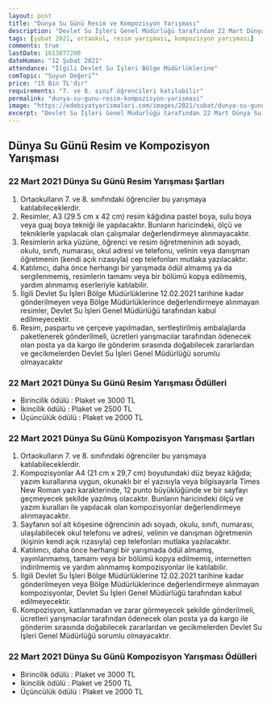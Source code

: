 ```yaml
---
layout: post
title: "Dünya Su Günü Resim ve Kompozisyon Yarışması"
description: "Devlet Su İşleri Genel Müdürlüğü tarafından 22 Mart Dünya Su Günü nedeniyle “Suyun Değeri” konulu kompozisyon ve resim yarışması düzenliyor"
tags: [şubat 2021, ortaokul, resim yarışması, kompozisyon yarışması]
comments: true
lastDate: 1613077200 
dateHuman: "12 Şubat 2021"
attendance: "İlgili Devlet Su İşleri Bölge Müdürlüklerine"
comTopic: "Suyun Değeri”"
price: "15 Bin TL'dir"
requirements: "7. ve 8. sınıf öğrencileri katılabilir"
permalink: "dunya-su-gunu-resim-kompozisyon-yarismasi"
image: "https://edebiyatyarismalari.com/images/2021/subat/dunya-su-gunu-resim-kompozisyon-yarismasi.jpeg"
excerpt: "Devlet Su İşleri Genel Müdürlüğü tarafından 22 Mart Dünya Su Günü nedeniyle “Suyun Değeri” konulu kompozisyon ve resim yarışması düzenliyor"
---
```


## Dünya Su Günü Resim ve Kompozisyon Yarışması

### 22 Mart 2021 Dünya Su Günü Resim Yarışması Şartları
1. Ortaokulların 7. ve 8. sınıfındaki öğrenciler bu yarışmaya katılabileceklerdir.
2. Resimler, A3 (29.5 cm x 42 cm) resim kâğıdına pastel boya, sulu boya veya guaj boya tekniği ile yapılacaktır. Bunların haricindeki, ölçü ve tekniklerle yapılacak olan çalışmalar değerlendirmeye alınmayacaktır.
3. Resimlerin arka yüzüne, öğrenci ve resim öğretmeninin adı soyadı, okulu, sınıfı, numarası, okul adresi ve telefonu, velinin veya danışman öğretmenin (kendi açık rızasıyla) cep telefonları mutlaka yazılacaktır.
4. Katılımcı, daha önce herhangi bir yarışmada ödül almamış ya da sergilenmemiş, resimlerin tamamı veya bir bölümü kopya edilmemiş, yardım alınmamış eserleriyle katılabilir.
5. İlgili Devlet Su İşleri Bölge Müdürlüklerine 12.02.2021 tarihine kadar gönderilmeyen veya Bölge Müdürlüklerince değerlendirmeye alınmayan resimler, Devlet Su İşleri Genel Müdürlüğü tarafından kabul edilmeyecektir.
6. Resim, paspartu ve çerçeve yapılmadan, sertleştirilmiş ambalajlarda paketlenerek gönderilmeli, ücretleri yarışmacılar tarafından ödenecek olan posta ya da kargo ile gönderim sırasında doğabilecek zararlardan ve gecikmelerden Devlet Su İşleri Genel Müdürlüğü sorumlu olmayacaktır

### 22 Mart 2021 Dünya Su Günü Resim Yarışması Ödülleri
- Birincilik ödülü : Plaket ve 3000 TL
- İkincilik ödülü : Plaket ve 2500 TL
- Üçüncülük ödülü : Plaket ve 2000 TL

### 22 Mart 2021 Dünya Su Günü Kompozisyon Yarışması Şartları
1. Ortaokulların 7. ve 8. sınıfındaki öğrenciler bu yarışmaya katılabileceklerdir.
2. Kompozisyonlar A4 (21 cm x 29,7 cm) boyutundaki düz beyaz kâğıda; yazım kurallarına uygun, okunaklı bir el yazısıyla veya bilgisayarla Times New Roman yazı karakterinde, 12 punto büyüklüğünde ve bir sayfayı geçmeyecek şekilde yazılmış olacaktır. Bunların haricindeki ölçü ve yazım kuralları ile yapılacak olan kompozisyonlar değerlendirmeye alınmayacaktır.
3. Sayfanın sol alt köşesine öğrencinin adı soyadı, okulu, sınıfı, numarası, ulaşılabilecek okul telefonu ve adresi, velinin ve danışman öğretmenin (kişinin kendi açık rızasıyla) cep telefonları mutlaka yazılacaktır.
4. Katılımcı, daha önce herhangi bir yarışmada ödül almamış, yayınlanmamış, tamamı veya bir bölümü kopya edilmemiş, internetten indirilmemiş ve yardım alınmamış kompozisyonlar ile katılabilir.
5. İlgili Devlet Su İşleri Bölge Müdürlüklerine 12.02.2021 tarihine kadar gönderilmeyen veya Bölge Müdürlüklerince değerlendirmeye alınmayan kompozisyonlar, Devlet Su İşleri Genel Müdürlüğü tarafından kabul edilmeyecektir.
6. Kompozisyon, katlanmadan ve zarar görmeyecek şekilde gönderilmeli, ücretleri yarışmacılar tarafından ödenecek olan posta ya da kargo ile gönderim sırasında doğabilecek zararlardan ve gecikmelerden Devlet Su İşleri Genel Müdürlüğü sorumlu olmayacaktır.

### 22 Mart 2021 Dünya Su Günü Kompozisyon Yarışması Ödülleri
- Birincilik ödülü : Plaket ve 3000 TL
- İkincilik ödülü : Plaket ve 2500 TL
- Üçüncülük ödülü : Plaket ve 2000 TL